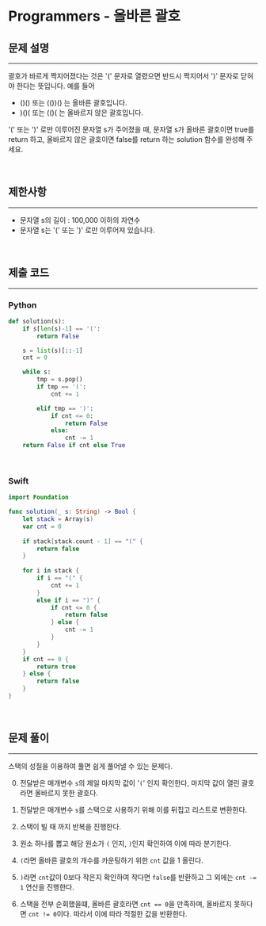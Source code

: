 # Programmers - 올바른 괄호

## 문제 설명
---

괄호가 바르게 짝지어졌다는 것은 '(' 문자로 열렸으면 반드시 짝지어서 ')' 문자로 닫혀야 한다는 뜻입니다. 예를 들어

- ()() 또는 (())() 는 올바른 괄호입니다.
- )()( 또는 (()( 는 올바르지 않은 괄호입니다.

'(' 또는 ')' 로만 이루어진 문자열 s가 주어졌을 때, 문자열 s가 올바른 괄호이면 true를 return 하고, 올바르지 않은 괄호이면 false를 return 하는 solution 함수를 완성해 주세요.

<br>

## 제한사항
---
- 문자열 s의 길이 : 100,000 이하의 자연수
- 문자열 s는 '(' 또는 ')' 로만 이루어져 있습니다.

<br>

## 제출 코드
---

### Python

```python
def solution(s):
    if s[len(s)-1] == '(':
        return False

    s = list(s)[::-1]
    cnt = 0

    while s:
        tmp = s.pop()
        if tmp == '(':
            cnt += 1

        elif tmp == ')':
            if cnt <= 0:
                return False
            else:
                cnt -= 1
    return False if cnt else True
```
<br>

### Swift

```swift
import Foundation

func solution(_ s: String) -> Bool {
    let stack = Array(s)
    var cnt = 0
    
    if stack[stack.count - 1] == "(" {
        return false
    }
    
    for i in stack {
        if i == "(" {
            cnt += 1
        }
        else if i == ")" {
            if cnt <= 0 {
                return false
            } else {
                cnt -= 1
            }
        }
    }
    if cnt == 0 {
        return true
    } else {
        return false
    }
}
```


<br>

## 문제 풀이
---

스택의 성질을 이용하여 풀면 쉽게 풀어낼 수 있는 문제다.

0. 전달받은 매개변수 `s`의 제일 마지막 값이 '`(`' 인지 확인한다, 마지막 값이 열린 괄호라면 올바르지 못한 괄호다.

1. 전달받은 매개변수 `s`를 스택으로 사용하기 위해 이를 뒤집고 리스트로 변환한다.

2. 스택이 빌 때 까지 반복을 진행한다.

3. 원소 하나를 뽑고 해당 원소가 `(` 인지, `)`인지 확인하여 이에 따라 분기한다.

4. `(`라면 올바른 괄호의 개수를 카운팅하기 위한 `cnt` 값을 1 올린다.

5. `)`라면 `cnt`값이 0보다 작은지 확인하여 작다면 `false`를 반환하고 그 외에는 `cnt -= 1` 연산을 진행한다.

6. 스택을 전부 순회했을떄, 올바른 괄호라면 `cnt == 0`을 만족하며, 올바르지 못하다면 `cnt != 0`이다. 따라서 이에 따라 적절한 값을 반환한다.

